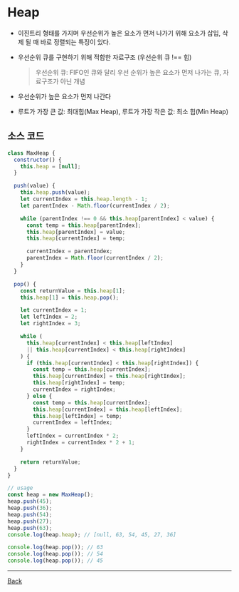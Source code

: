 # Heap

- 이진트리 형태를 가지며 우선순위가 높은 요소가 먼저 나가기 위해 요소가 삽입, 삭제 될 때 바로 정렬되는 특징이 있다.
- 우선순위 큐를 구현하기 위해 적합한 자료구조 (우선순위 큐 !== 힙)

  > 우선순위 큐: FIFO인 큐와 달리 우선 순위가 높은 요소가 먼저 나가는 큐, 자료구조가 아닌 개념

- 우선순위가 높은 요소가 먼저 나간다
- 루트가 가장 큰 값: 최대힙(Max Heap), 루트가 가장 작은 값: 최소 힙(Min Heap)

## 소스 코드

```javascript
class MaxHeap {
  constructor() {
    this.heap = [null];
  }

  push(value) {
    this.heap.push(value);
    let currentIndex = this.heap.length - 1;
    let parentIndex - Math.floor(currentIndex / 2);

    while (parentIndex !== 0 && this.heap[parentIndex] < value) {
      const temp = this.heap[parentIndex];
      this.heap[parentIndex] = value;
      this.heap[currentIndex] = temp;

      currentIndex = parentIndex;
      parentIndex = Math.floor(currentIndex / 2);
    }
  }

  pop() {
    const returnValue = this.heap[1];
    this.heap[1] = this.heap.pop();

    let currentIndex = 1;
    let leftIndex = 2;
    let rightIndex = 3;

    while (
      this.heap[currentIndex] < this.heap[leftIndex]
      || this.heap[currentIndex] < this.heap[rightIndex]
    ) {
      if (this.heap[currentIndex] < this.heap[rightIndex]) {
        const temp = this.heap[currentIndex];
        this.heap[currentIndex] = this.heap[rightIndex];
        this.heap[rightIndex] = temp;
        currentIndex = rightIndex;
      } else {
        const temp = this.heap[currentIndex];
        this.heap[currentIndex] = this.heap[leftIndex];
        this.heap[leftIndex] = temp;
        currentIndex = leftIndex;
      }
      leftIndex = currentIndex * 2;
      rightIndex = currentIndex * 2 + 1;
    }

    return returnValue;
  }
}

// usage
const heap = new MaxHeap();
heap.push(45);
heap.push(36);
heap.push(54);
heap.push(27);
heap.push(63);
console.log(heap.heap); // [null, 63, 54, 45, 27, 36]

console.log(heap.pop()); // 63
console.log(heap.pop()); // 54
console.log(heap.pop()); // 45
```

---

[Back](../README.md)
